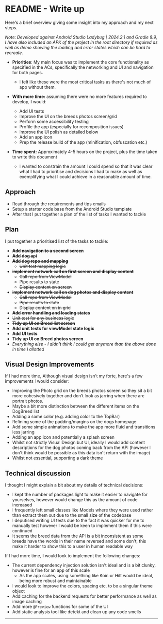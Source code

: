 # README - Write up

Here's a brief overview giving some insight into my approach and my next steps.

*Note: Developed against Android Studio Ladybug | 2024.2.1  and Gradle 8.9,
I have also included an APK of the project in the root directory if required as well as demo 
showing the loading and error states which can be hard to recreate.*

- **Priorities**: My main focus was to implement the core functionality as specified in the ACs, specifically the networking and UI and navigation for both pages.

  - I felt like these were the most critical tasks as there's not much of app without them.

- **With more time:** assuming there were no more features required to develop, I would:

  - Add UI tests
  - Improve the UI on the breeds photos screen/grid
  - Perform some accessibility testing
  - Profile the app (especially for recomposition issues)
  - Improve the UI polish as detailed below
  - Add an app icon
  - Prep the release build of the app (minification, obfuscation etc.)

- **Time spent:** Approximately 4-5 hours on the project, plus the time taken to write this document
  - I wanted to constrain the amount I could spend so that it was clear what I had to prioritise and
decisions I had to make as well as exemplifying what I could achieve in a reasonable amount of time.


## Approach

- Read through the requirements and tips emails
- Setup a starter code base from the Android Studio template
- After that I put together a plan of the list of tasks I wanted to tackle

## Plan

I put together a  prioritised list of the tasks to tackle:

- ~~**Add navigation to a second screen**~~
- ~~**Add dog api**~~
- ~~**Add dog repo and mapping**~~
  - ~~Unit test mapping logic~~
- ~~**implement network call on first screen and display content**~~
  - ~~Call repo from ViewModel~~
  - ~~Pipe results to state~~
  - ~~Display content on screen~~
- ~~**implement network call on dog photos and display content**~~
  - ~~Call repo from ViewModel~~
  - ~~Pipe results to state~~
  - ~~Display content on in grid~~
- ~~**Add error handling and loading states**~~
- ~~Unit test for any business logic~~
- ~~**Tidy up UI on Breed list screen**~~
- **Add unit tests for viewModel state logic**
- **Add UI tests**
- **Tidy up UI on Breed photos screen**
- *Everything else* - *I didn't think I could get anymore than the above done in time I allotted*





## Visual Design Improvements

If I had more time, Although visual design isn't my forte, here's a few improvements I would consider:

- Improving the Photo grid on the breeds photos screen so they sit a bit more cohesively together and don't look as jarring when there are portrait photos.
- Maybe a bit more distinction between the different items on the DogBreed list
- Adding a some color (e.g. adding color to the TopBar)
- Refining some of the padding/margins on the dogs homepage
- Add some simple animations to make the app more fluid and transitions less jarring
- Adding an app icon and potentially a splash screen
- Whilst not strictly Visual Design but UI, ideally I would add content descriptions for the dog photos coming back from the API (however I don't think would be possible as this data isn't return with the image)
- Whilst not essential, supporting a dark theme

## Technical discussion

I thought I might explain a bit about my details of technical decisions: 

- I kept the number of packages light to make it easier to navigate for yourselves, however would change this as the amount of code increased
- I frequently left small classes like Models where they were used rather than extract them out due to the small size of the codebase
- I deputised writing UI tests due to the fact it was quicker for me to manually test however I would be keen to implement them if this were continued
- It seems the breed data from the API is a bit inconsistent as some breeds have the words in their name reversed and some don't, this make it harder to show this to a user in human readable way 

If I had more time, I would look to implement the following changes:

 
- The current dependency injection solution isn't ideal and is a bit clunky, however is fine for an app of this scale
  - As the app scales, using something like Koin or Hilt would be ideal, being more robust and maintainable
- I would look to improve the colors, spacing etc. to be a singular theme object
- Add caching for the backend requests for better performance as well as image caching
- Add more `@Preview` functions for some of the UI
- Add static analysis tool like detekt and clean up any code smells

---------


 